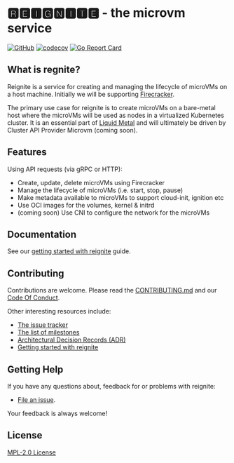 
# 🆁🅴🅸🅶🅽🅸🆃🅴 - the microvm service

[![GitHub](https://img.shields.io/github/license/weaveworks/reignite)](https://img.shields.io/github/license/weaveworks/reignite)
[![codecov](https://codecov.io/gh/weaveworks/reignite/branch/main/graph/badge.svg?token=ZNPNRDI8Z0)](https://codecov.io/gh/weaveworks/reignite)
[![Go Report Card](https://goreportcard.com/badge/github.com/weaveworks/reignite)](https://goreportcard.com/report/github.com/weaveworks/reignite)

## What is regnite?

Reignite is a service for creating and managing the lifecycle of microVMs on a host machine. Initially we will be supporting [Firecracker](https://firecracker-microvm.github.io/). 

The primary use case for reignite is to create microVMs on a bare-metal host where the microVMs will be used as nodes in a virtualized Kubernetes cluster. It is an essential part of [Liquid Metal](https://www.weave.works/blog/multi-cluster-kubernetes-on-microvms-for-bare-metal) and will ultimately be driven by Cluster API Provider Microvm (coming soon).

## Features

Using API requests (via gRPC or HTTP):
- Create, update, delete microVMs using Firecracker
- Manage the lifecycle of microVMs (i.e. start, stop, pause)
- Make metadata available to microVMs to support cloud-init, ignition etc
- Use OCI images for the volumes, kernel & initrd
- (coming soon) Use CNI to configure the network for the microVMs

## Documentation

See our [getting started with reignite][quickstart] guide.

## Contributing

Contributions are welcome. Please read the [CONTRIBUTING.md][contrib] and our [Code Of Conduct][coc].

Other interesting resources include:

* [The issue tracker][issues]
* [The list of milestones][milestones]
* [Architectural Decision Records (ADR)][adr]
* [Getting started with reignite][quickstart]

## Getting Help

If you have any questions about, feedback for or problems with reignite:

* [File an issue][issues].

Your feedback is always welcome!

## License

[MPL-2.0 License][license]


[quickstart]: ./docs/quick-start.md
[contrib]: ./CONTRIBUTING.md
[coc]: ./CODE_OF_CONDUCT.md
[issues]: https://github.com/weaveworks/reignite/issues
[milestones]: https://github.com/weaveworks/reignite/milestones
[adr]: ./docs/adr
[license]: ./LICENSE
